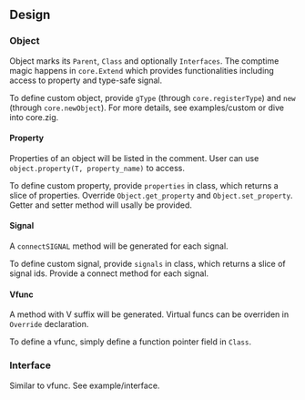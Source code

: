 ## Design

### Object

Object marks its `Parent`, `Class` and optionally `Interfaces`. The comptime magic happens in `core.Extend` which provides functionalities including access to property and type-safe signal.

To define custom object, provide `gType` (through `core.registerType`) and `new` (through `core.newObject`). For more details, see examples/custom or dive into core.zig.

#### Property

Properties of an object will be listed in the comment. User can use `object.property(T, property_name)` to access.

To define custom property, provide `properties` in class, which returns a slice of properties. Override `Object.get_property` and `Object.set_property`. Getter and setter method will usally be provided.

#### Signal

A `connectSIGNAL` method will be generated for each signal.

To define custom signal, provide `signals` in class, which returns a slice of signal ids. Provide a connect method for each signal.

#### Vfunc

A method with V suffix will be generated. Virtual funcs can be overriden in `Override` declaration.

To define a vfunc, simply define a function pointer field in `Class`.

### Interface

Similar to vfunc. See example/interface.
